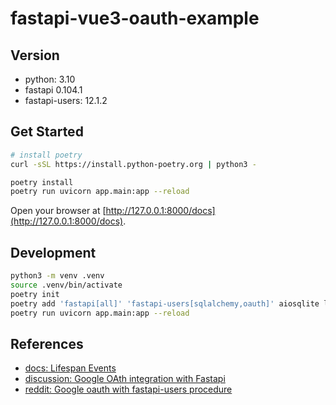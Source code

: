 # fastapi-vue3-oauth-example


## Version

- python: 3.10
- fastapi 0.104.1
- fastapi-users: 12.1.2



## Get Started

```sh
# install poetry
curl -sSL https://install.python-poetry.org | python3 -

poetry install
poetry run uvicorn app.main:app --reload
```

Open your browser at [http://127.0.0.1:8000/docs](http://127.0.0.1:8000/docs).

## Development

```sh
python3 -m venv .venv
source .venv/bin/activate
poetry init
poetry add 'fastapi[all]' 'fastapi-users[sqlalchemy,oauth]' aiosqlite loguru python-decouple
poetry run uvicorn app.main:app --reload
```

## References

- [docs: Lifespan Events](https://fastapi.tiangolo.com/advanced/events/)
- [discussion: Google OAth integration with Fastapi](https://github.com/fastapi-users/fastapi-users/discussions/1183#discussioncomment-5488661)
- [reddit: Google oauth with fastapi-users procedure](https://www.reddit.com/r/pythonhelp/comments/14xjmyr/google_oauth_with_fastapiusers_procedure/)
